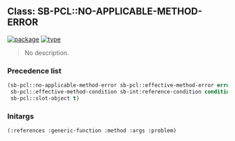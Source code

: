 ## Class: SB-PCL::NO-APPLICABLE-METHOD-ERROR
[![package](https://img.shields.io/badge/Package-SB--PCL-5f9ea0.svg?style=social&colorA=999999)](../) [![type](https://img.shields.io/badge/Type-Class-5f9ea0.svg?style=social&colorA=999999)](../#class) 

> No description.

### Precedence list
```cl
(sb-pcl::no-applicable-method-error sb-pcl::effective-method-error error serious-condition
 sb-pcl::effective-method-condition sb-int:reference-condition condition
 sb-pcl::slot-object t)
```
### Initargs
```cl
(:references :generic-function :method :args :problem)
```
